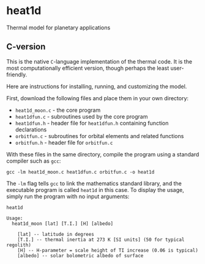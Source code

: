 # heat1d
Thermal model for planetary applications

## C-version
This is the native `C`-language implementation of the thermal code. It is the most computationally efficient version, though perhaps the least user-friendly.

Here are instructions for installing, running, and customizing the model.

First, download the following files and place them in your own directory:

* `heat1d_moon.c` - the core program
* `heat1dfun.c` - subroutines used by the core program
* `heat1dfun.h` - header file for `heat1dfun.h` containing function declarations
* `orbitfun.c` - subroutines for orbital elements and related functions
* `orbitfun.h` - header file for `orbitfun.c`

With these files in the same directory, compile the program using a standard compiler such as `gcc`:

`gcc -lm heat1d_moon.c heat1dfun.c orbitfun.c -o heat1d`

The `-lm` flag tells `gcc` to link the mathematics standard library, and the executable program is called `heat1d` in this case. To display the usage, simply run the program with no input arguments:

```
heat1d

Usage:
  heat1d_moon [lat] [T.I.] [H] [albedo]

    [lat] -- latitude in degrees
    [T.I.] -- thermal inertia at 273 K [SI units] (50 for typical regolith)
    [H] -- H-parameter = scale height of TI increase (0.06 is typical)
    [albedo] -- solar bolometric albedo of surface

```
